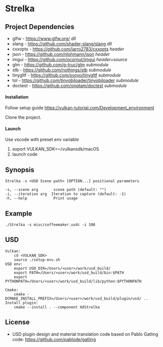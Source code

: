# Strelka

## Project Dependencies

- glfw    - https://www.glfw.org/     *dll*
- slang      - https://github.com/shader-slang/slang *dll*
- cxxopts   - https://github.com/jarro2783/cxxopts  *header*
- json - https://github.com/nlohmann/json *header*
- imgui   - https://github.com/ocornut/imgui *header+source*
- glm      - https://github.com/g-truc/glm *submodule*
- stb       - https://github.com/nothings/stb *submodule*
- tinygltf    - https://github.com/syoyo/tinygltf *submodule*
- tol - https://github.com/tinyobjloader/tinyobjloader *submodule*
- doctest      - https://github.com/onqtam/doctest *submodule*

#### Installation
Follow setup guide https://vulkan-tutorial.com/Development_environment

Clone the project.
   

#### Launch
Use vscode with preset env variable
1. export VULKAN_SDK=~/vulkansdk/macOS
2. launch code 
    
## Synopsis 

    Strelka -s <USD Scene path> [OPTION...] positional parameters

    -s, --scene arg       scene path (default: "")
    -i, --iteration arg  Iteration to capture (default: -1)
    -h, --help            Print usage

## Example

    ./Strelka -s misc/coffeemaker.usdc -i 100

## USD
    Vulkan:
        cd <VULKAN_SDK>
        source ./setup-env.sh
    USD env:
        export USD_DIR=/Users/<user>/work/usd_build/
        export PATH=/Users/<user>/work/usd_build/bin:$PATH
        export PYTHONPATH=/Users/<user>/work/usd_build/lib/python:$PYTHONPATH

    Cmake:
        cmake -DCMAKE_INSTALL_PREFIX=/Users/<user>/work/usd_build/plugin/usd/ ..
    Install plugin:
        cmake --install . --component HdStrelka

## License
* USD plugin design and material translation code based on Pablo Gatling code:
https://github.com/pablode/gatling